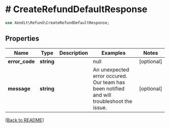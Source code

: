 # # CreateRefundDefaultResponse


```php
use Xendit\Refund\CreateRefundDefaultResponse;
```

## Properties

Name | Type | Description | Examples | Notes
------------ | ------------- | ------------- | ------------- | ------------- 
**error_code** | **string** |  | null |  [optional]
**message** | **string** |  | An unexpected error occured. Our team has been notified and will troubleshoot the issue. |  [optional]

[[Back to README]](../../README.md)

